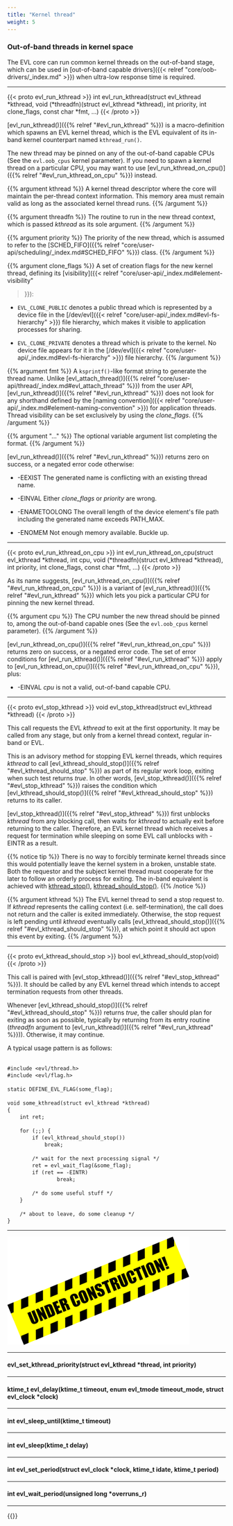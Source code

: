 ```yaml
---
title: "Kernel thread"
weight: 5
---
```


### Out-of-band threads in kernel space

The EVL core can run common kernel threads on the out-of-band stage,
which can be used in [out-of-band capable drivers]({{< relref
"core/oob-drivers/_index.md" >}}) when ultra-low response time is
required.

---

{{< proto evl_run_kthread >}}
int evl_run_kthread(struct evl_kthread *kthread, void (*threadfn)(struct evl_kthread *kthread), int priority, int clone_flags, const char *fmt, ...)
{{< /proto >}}

[evl_run_kthread()]({{% relref "#evl_run_kthread" %}}) is a
macro-definition which spawns an EVL kernel thread, which is the EVL
equivalent of its in-band kernel counterpart named `kthread_run()`.

The new thread may be pinned on any of the out-of-band capable CPUs
(See the `evl.oob_cpus` kernel parameter). If you need to spawn a
kernel thread on a particular CPU, you may want to use
[evl_run_kthread_on_cpu()]({{% relref "#evl_run_kthread_on_cpu" %}})
instead.

{{% argument kthread %}}
A kernel thread descriptor where the core will maintain the per-thread
context information. This memory area must remain valid as long as the
associated kernel thread runs.
{{% /argument %}}

{{% argument threadfn %}}
The routine to run in the new thread context, which is passed
_kthread_ as its sole argument.
{{% /argument %}}

{{% argument priority %}}
The priority of the new thread, which is assumed to refer to the
[SCHED_FIFO]({{% relref
"core/user-api/scheduling/_index.md#SCHED_FIFO" %}}) class.
{{% /argument %}}

{{% argument clone_flags %}}
A set of creation flags for the new kernel thread, defining its
[visibility]({{< relref "core/user-api/_index.md#element-visibility"
>}}):
- `EVL_CLONE_PUBLIC` denotes a public thread which is represented
   by a device file in the [/dev/evl]({{< relref
   "core/user-api/_index.md#evl-fs-hierarchy" >}}) file hierarchy, which
   makes it visible to application processes for sharing.
  
- `EVL_CLONE_PRIVATE` denotes a thread which is private to the
   kernel. No device file appears for it in the
   [/dev/evl]({{< relref "core/user-api/_index.md#evl-fs-hierarchy" >}})
   file hierarchy.
{{% /argument %}}

{{% argument fmt %}}
A `ksprintf()`-like format string to generate the thread name. Unlike
[evl_attach_thread()]({{% relref
"core/user-api/thread/_index.md#evl_attach_thread" %}}) from the user API,
[evl_run_kthread()]({{% relref "#evl_run_kthread" %}}) does not look
for any shorthand defined by the [naming convention]({{< relref
"core/user-api/_index.md#element-naming-convention" >}}) for
application threads. Thread visibility can be set exclusively by using
the _clone_flags_.
{{% /argument %}}

{{% argument "..." %}}
The optional variable argument list completing the format.
{{% /argument %}}

[evl_run_kthread()]({{% relref "#evl_run_kthread" %}}) returns zero on
success, or a negated error code otherwise:

- -EEXIST	The generated name is conflicting with an existing thread
		name.

- -EINVAL	Either _clone_flags_ or _priority_ are wrong.

- -ENAMETOOLONG	The overall length of the device element's file path including
		the generated name exceeds PATH_MAX.

- -ENOMEM	Not enough memory available. Buckle up.

---

{{< proto evl_run_kthread_on_cpu >}}
int evl_run_kthread_on_cpu(struct evl_kthread *kthread, int cpu, void (*threadfn)(struct evl_kthread *kthread), int priority, int clone_flags, const char *fmt, ...)
{{< /proto >}}

As its name suggests, [evl_run_kthread_on_cpu()]({{% relref
"#evl_run_kthread_on_cpu" %}}) is a variant of [evl_run_kthread()]({{%
relref "#evl_run_kthread" %}}) which lets you pick a particular CPU
for pinning the new kernel thread.

{{% argument cpu %}}
The CPU number the new thread should be pinned to, among the
out-of-band capable ones (See the `evl.oob_cpus` kernel parameter).
{{% /argument %}}

[evl_run_kthread_on_cpu()]({{% relref "#evl_run_kthread_on_cpu" %}})
returns zero on success, or a negated error code. The set of error
conditions for [evl_run_kthread()]({{% relref "#evl_run_kthread" %}})
apply to [evl_run_kthread_on_cpu()]({{% relref
"#evl_run_kthread_on_cpu" %}}), plus:

- -EINVAL	_cpu_ is not a valid, out-of-band capable CPU.

---

{{< proto evl_stop_kthread >}}
void evl_stop_kthread(struct evl_kthread *kthread)
{{< /proto >}}

This call requests the EVL _kthread_ to exit at the first
opportunity. It may be called from any stage, but only from a kernel
thread context, regular in-band or EVL.

This is an advisory method for stopping EVL kernel threads, which
requires _kthread_ to call [evl_kthread_should_stop()]({{%
relref "#evl_kthread_should_stop" %}}) as part of its regular work
loop, exiting when such test returns _true_.  In other words,
[evl_stop_kthread()]({{% relref "#evl_stop_kthread" %}}) raises the
condition which [evl_kthread_should_stop()]({{% relref
"#evl_kthread_should_stop" %}}) returns to its caller.

[evl_stop_kthread()]({{% relref "#evl_stop_kthread" %}}) first
unblocks _kthread_ from any blocking call, then waits for _kthread_ to
actually exit before returning to the caller. Therefore, an EVL kernel
thread which receives a request for termination while sleeping on some
EVL call unblocks with -EINTR as a result.

{{% notice tip %}}
There is no way to forcibly terminate kernel threads since this
would potentially leave the kernel system in a broken, unstable state.
Both the requestor and the subject kernel thread must cooperate for the
later to follow an orderly process for exiting. The
in-band equivalent is achieved with
[kthread_stop()](https://www.kernel.org/doc/html/latest/driver-api/basics.html#c.kthread_stop),
[kthread_should_stop()](https://www.kernel.org/doc/html/latest/driver-api/basics.html#c.kthread_should_stop).
{{% /notice %}}

{{% argument kthread %}}
The EVL kernel thread to send a stop request to. If _kthread_ represents the calling
context (i.e. self-termination), the call does not return and the caller is
exited immediately. Otherwise, the stop request is left pending until _kthread_
eventually calls [evl_kthread_should_stop()]({{% relref "#evl_kthread_should_stop"
%}}), at which point it should act upon this event by exiting.
{{% /argument %}}

---

{{< proto evl_kthread_should_stop >}}
bool evl_kthread_should_stop(void)
{{< /proto >}}

This call is paired with [evl_stop_kthread()]({{% relref
"#evl_stop_kthread" %}}). It should be called by any EVL kernel thread
which intends to accept termination requests from other threads.

Whenever [evl_kthread_should_stop()]({{% relref
"#evl_kthread_should_stop" %}}) returns _true_, the caller should plan
for exiting as soon as possible, typically by returning from its entry
routine (_threadfn_ argument to [evl_run_kthread()]({{% relref
"#evl_run_kthread" %}})). Otherwise, it may continue.

A typical usage pattern is as follows:

```

#include <evl/thread.h>
#include <evl/flag.h>

static DEFINE_EVL_FLAG(some_flag);

void some_kthread(struct evl_kthread *kthread)
{
	int ret;

	for (;;) {
		if (evl_kthread_should_stop())
			break;

		/* wait for the next processing signal */
		ret = evl_wait_flag(&some_flag);
		if (ret == -EINTR)
		    	break;

		/* do some useful stuff */
	}

	/* about to leave, do some cleanup */
}
```

---

![Alt text](/images/wip.png "To be continued")

---

#### evl_set_kthread_priority(struct evl_kthread *thread, int priority)

---

#### ktime_t evl_delay(ktime_t timeout, enum evl_tmode timeout_mode, struct evl_clock *clock)

---

#### int evl_sleep_until(ktime_t timeout)

---

#### int evl_sleep(ktime_t delay)

---

#### int evl_set_period(struct evl_clock *clock, ktime_t idate, ktime_t period)

---

#### int evl_wait_period(unsigned long *overruns_r)

---

{{<lastmodified>}}
